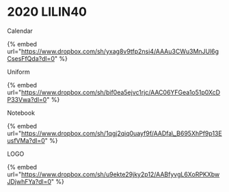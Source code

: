 # 2020 LILIN40

Calendar

{% embed url="https://www.dropbox.com/sh/yxag8v9tfp2nsi4/AAAu3CWu3MnJUl6gCsesFfQda?dl=0" %}

Uniform

{% embed url="https://www.dropbox.com/sh/bif0ea5ejvc1rjc/AAC06YFGea1o51p0XcDP33Vwa?dl=0" %}



Notebook

{% embed url="https://www.dropbox.com/sh/1qgj2qiq0uayf9f/AADfa\_B695XhPf9p13EusfVMa?dl=0" %}

LOGO

{% embed url="https://www.dropbox.com/sh/u9ekte29jky2p12/AABfyvgL6XoRPKXbwJDjwhFYa?dl=0" %}

